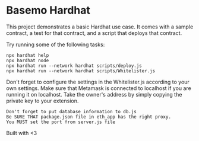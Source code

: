 # Basemo Hardhat

This project demonstrates a basic Hardhat use case. It comes with a sample contract, a test for that contract, and a script that deploys that contract.

Try running some of the following tasks:

```command prompt
npx hardhat help
npx hardhat node
npx hardhat run --network hardhat scripts/deploy.js
npx hardhat run --network hardhat scripts/Whitelister.js
```
Don't forget to configure the settings in the Whitelister.js according to your own settings.
Make sure that Metamask is connected to localhost if you are running it on localhost. Take the owner's address by simply copying the private key to your extension.

```
Don't forget to put database information to db.js
Be SURE THAT package.json file in eth_app has the right proxy.
You MUST set the port from server.js file
```

Built with <3
